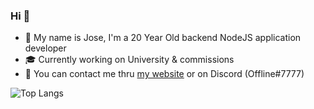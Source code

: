 ### Hi 👋

- 🍕 My name is Jose, I'm a 20 Year Old backend NodeJS application developer
- 🎓 Currently working on University & commissions
- 📝 You can contact me thru [my website](https://www.pnsdev.com) or on Discord (Offline#7777)

![Top Langs](https://github-readme-stats.vercel.app/api/top-langs/?username=PnsDev&layout=compact)
